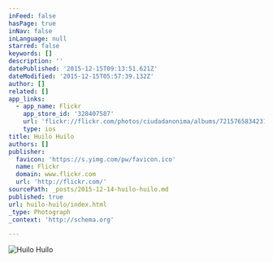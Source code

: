 ```yaml
---
inFeed: false
hasPage: true
inNav: false
inLanguage: null
starred: false
keywords: []
description: ''
datePublished: '2015-12-15T09:13:51.621Z'
dateModified: '2015-12-15T05:57:39.132Z'
author: []
related: []
app_links:
  - app_name: Flickr
    app_store_id: '328407587'
    url: 'flickr://flickr.com/photos/ciudadanonima/albums/72157658342316712'
    type: ios
title: Huilo Huilo
authors: []
publisher:
  favicon: 'https://s.yimg.com/pw/favicon.ico'
  name: Flickr
  domain: www.flickr.com
  url: 'http://flickr.com/'
sourcePath: _posts/2015-12-14-huilo-huilo.md
published: true
url: huilo-huilo/index.html
_type: Photograph
_context: 'http://schema.org'

---
```

![Huilo Huilo](https://c2.staticflickr.com/6/5817/21254290165_6df4f21b3c_b.jpg)